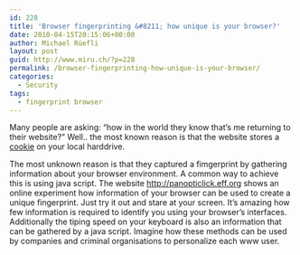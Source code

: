 ```yaml
---
id: 228
title: 'Browser fingerprinting &#8211; how unique is your browser?'
date: 2010-04-15T20:15:06+00:00
author: Michael Rüefli
layout: post
guid: http://www.miru.ch/?p=228
permalink: /browser-fingerprinting-how-unique-is-your-browser/
categories:
  - Security
tags:
  - fingerprint browser
---
```

Many people are asking: &#8220;how in the world they know that&#8217;s me returning to their website?&#8221; Well.. the most known reason is that the website stores a <a href="http://en.wikipedia.org/wiki/HTTP_cookie" target="_blank">cookie</a> on your local harddrive.

The most unknown reason is that they captured a fimgerprint by gathering information about your browser environment. A common way to achieve this is using java script. The website <a href="http://panopticlick.eff.org" target="_blank">http://panopticlick.eff.org</a> shows an online experiment how information of your browser can be used to create a unique fingerprint. Just try it out and stare at your screen. It&#8217;s amazing how few information is required to identify you using your browser&#8217;s interfaces. Additionally the tiping speed on your keyboard is also an information that can be gathered by a java script. Imagine how these methods can be used by companies and criminal organisations to personalize each www user.